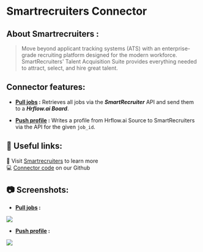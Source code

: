 
# Smartrecruiters Connector


## About Smartrecruiters :
> Move beyond applicant tracking systems (ATS) with an enterprise-grade recruiting platform designed for the modern workforce. SmartRecruiters' Talent Acquisition Suite provides everything needed to attract, select, and hire great talent.




## Connector features:

- **[**Pull jobs**](https://github.com/Riminder/hrflow-connectors/tree/master/src/hrflow_connectors/connectors/smartrecruiters/docs/pull_jobs.md) :** Retrieves all jobs via the ***SmartRecruiter*** API and send them to a ***Hrflow.ai Board***.

- **[**Push profile**](https://github.com/Riminder/hrflow-connectors/tree/master/src/hrflow_connectors/connectors/smartrecruiters/docs/push_profile.md) :** Writes a profile from Hrflow.ai Source to SmartRecruiters via the API for the given `job_id`.




## 🔗 Useful links:
📝 Visit [Smartrecruiters](https://www.smartrecruiters.com/) to learn more
<br>
💻 [Connector code](https://github.com/Riminder/hrflow-connectors/tree/master/src/hrflow_connectors/connectors/smartrecruiters) on our Github


## 📷 Screenshots:


    
        
- **[**Pull jobs**](https://github.com/Riminder/hrflow-connectors/tree/master/src/hrflow_connectors/connectors/smartrecruiters/docs/pull_jobs.md) :**
            
![](https://www.smartrecruiters.com/wp-content/themes/smartrecruiters/new-template/img/en_us/home/ash-screen-select.jpg ) 
            
        
    
        
- **[**Push profile**](https://github.com/Riminder/hrflow-connectors/tree/master/src/hrflow_connectors/connectors/smartrecruiters/docs/push_profile.md) :**
            
![](https://www.smartrecruiters.com/wp-content/themes/smartrecruiters/new-template/img/en_us/home/ash-screen-attract.jpg ) 
            
        
    
